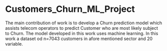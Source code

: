 # Customers_Churn_ML_Project
The main contribution of work is to develop a Churn prediction model which assists telecom operators to predict Customer who are most likely subject to Churn.
The model developed in this work uses machine learning.
In this work a dataset od n=7043 customers in afore mentioned sector and 20 variable.


